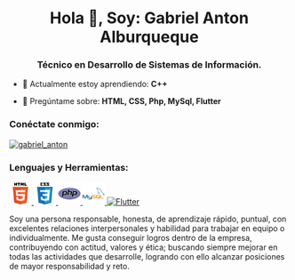 <h1 align="center">Hola 👋, Soy: Gabriel Anton Alburqueque</h1>
<h3 align="center">Técnico en Desarrollo de Sistemas de Información.</h3>

- 🌱 Actualmente estoy aprendiendo: **C++**

- 💬 Pregúntame sobre: **HTML, CSS, Php, MySql, Flutter**

<h3 align="left">Conéctate conmigo:</h3>
<p align="left">
<a href="https://www.linkedin.com/in/gabriel-anton-alburqueque/" target="blank"><img align="center" src="https://raw.githubusercontent.com/rahuldkjain/github-profile-readme-generator/master/src/images/icons/Social/linked-in-alt.svg" alt="gabriel_anton" height="30" width="40" /></a>
</p>

<h3 align="left">Lenguajes y Herramientas:</h3>
<p align="left">
  <a href="https://www.w3.org/html/" target="_blank" rel="noreferrer">
    <img src="https://raw.githubusercontent.com/devicons/devicon/master/icons/html5/html5-original-wordmark.svg" alt="HTML" width="40" height="40"/>
  </a>
  <a href="https://www.w3.org/Style/CSS/Overview.en.html" target="_blank" rel="noreferrer">
    <img src="https://raw.githubusercontent.com/devicons/devicon/master/icons/css3/css3-original-wordmark.svg" alt="CSS" width="40" height="40"/>
  </a>
  <a href="https://www.php.net" target="_blank" rel="noreferrer">
    <img src="https://raw.githubusercontent.com/devicons/devicon/master/icons/php/php-original.svg" alt="PHP" width="40" height="40"/>
  </a>
  <a href="https://www.mysql.com/" target="_blank" rel="noreferrer">
    <img src="https://raw.githubusercontent.com/devicons/devicon/master/icons/mysql/mysql-original-wordmark.svg" alt="MySQL" width="40" height="40"/>
  </a>
  <a href="https://flutter.dev" target="_blank" rel="noreferrer">
    <img src="https://www.vectorlogo.zone/logos/flutterio/flutterio-icon.svg" alt="Flutter" width="40" height="40"/>
  </a>
</p>


<p align="left">Soy una persona responsable, honesta, de aprendizaje rápido, puntual, con excelentes relaciones interpersonales y habilidad para trabajar en equipo o individualmente. Me gusta conseguir logros dentro de la empresa, contribuyendo con actitud, valores y ética; buscando siempre mejorar en todas las actividades que desarrolle, logrando con ello alcanzar posiciones de mayor responsabilidad y reto.</p>
